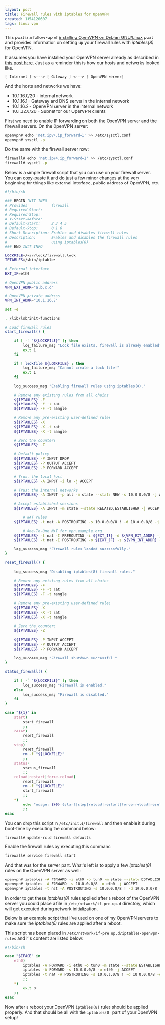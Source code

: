 ```yaml
---
layout: post
title: Firewall rules with iptables for OpenVPN
created: 1354120607
tags: linux vpn
---
```

This post is a follow-up of
[installing OpenVPN on Debian GNU/Linux](/node/97) post and provides
information on setting up your firewall rules with *iptables(8)* for
OpenVPN.

It assumes you have installed your OpenVPN server already as described
in [this post here](/node/97). Just as a reminder this is how our
hosts and networks looked like.

```text
[ Internet ] <---> [ Gateway ] <---> [ OpenVPN server]
```

And the hosts and networks we have:

* 10.1.16.0/20 - internal network
* 10.1.16.1 - Gateway and DNS server in the internal network
* 10.1.16.2 - OpenVPN server in the internal network
* 10.1.32.0/20 - Subnet for our OpenVPN clients

First we need to enable IP forwarding on both the OpenVPN server and
the firewall servers. On the OpenVPN server:

```bash
openvpn# echo 'net.ipv4.ip_forward=1' >> /etc/sysctl.conf
openvpn# sysctl -p
```

Do the same with the firewall server now:
	
```bash
firewall# echo 'net.ipv4.ip_forward=1' >> /etc/sysctl.conf
firewall# sysctl -p
```

Below is a simple firewall script that you can use on your firewall
server. You can copy-paste it and do just a few minor changes at the
very beginning for things like external interface, public address of
OpenVPN, etc.

```bash
#!/bin/sh

### BEGIN INIT INFO
# Provides:          firewall
# Required-Start:    
# Required-Stop:
# X-Start-Before:    
# Default-Start:     2 3 4 5
# Default-Stop:      0 1 6 
# Short-Description: Enables and disables firewall rules
# Description:       Enables and disables the firewall rules
#                    using iptables(8)
### END INIT INFO

LOCKFILE=/var/lock/firewall.lock
IPTABLES=/sbin/iptables

# External interface
EXT_IF=eth0

# OpenVPN public address
VPN_EXT_ADDR="a.b.c.d"

# OpenVPN private address
VPN_INT_ADDR="10.1.16.2"

set -e

. /lib/lsb/init-functions

# Load firewall rules
start_firewall() {

    if [ -f "${LOCKFILE}" ]; then
		log_failure_msg "Lock file exists, firewall is already enabled?"
		exit 1
	fi

	if ! lockfile ${LOCKFILE} ; then
		log_failure_msg "Cannot create a lock file!"
		exit 1
	fi

	log_success_msg "Enabling firewall rules using iptables(8)."

	# Remove any existing rules from all chains
	${IPTABLES} -F
	${IPTABLES} -F -t nat
	${IPTABLES} -F -t mangle

	# Remove any pre-existing user-defined rules
	${IPTABLES} -X
	${IPTABLES} -X -t nat 
	${IPTABLES} -X -t mangle
		
   	# Zero the counters
	${IPTABLES} -Z

	# Default policy
	${IPTABLES} -P INPUT DROP
	${IPTABLES} -P OUTPUT ACCEPT
	${IPTABLES} -P FORWARD ACCEPT

   	# Trust the local host
	${IPTABLES} -A INPUT -i lo -j ACCEPT

   	# Trust the internal networks
	${IPTABLES} -A INPUT -p all -m state --state NEW -s 10.0.0.0/8 -j ACCEPT

   	# Accept established sessions
	${IPTABLES} -A INPUT -m state --state RELATED,ESTABLISHED -j ACCEPT
    
        # NAT rules
	${IPTABLES} -t nat -A POSTROUTING -s 10.0.0.0/8 ! -d 10.0.0.0/8 -j MASQUERADE

        # One-To-One NAT for vpn.example.org
	${IPTABLES} -t nat -I PREROUTING -i ${EXT_IF} -d ${VPN_EXT_ADDR} -j DNAT --to-destination ${VPN_INT_ADDR} 
   	${IPTABLES} -t nat -I POSTROUTING -o ${EXT_IF} -s ${VPN_INT_ADDR} -j SNAT --to-source ${VPN_EXT_ADDR}

	log_success_msg "Firewall rules loaded successfully."
}

reset_firewall() {
    
	log_success_msg "Disabling iptables(8) firewall rules."

   	# Remove any existing rules from all chains
	${IPTABLES} -F
	${IPTABLES} -F -t nat
	${IPTABLES} -F -t mangle

   	# Remove any pre-existing user-defined rules
	${IPTABLES} -X
	${IPTABLES} -X -t nat 
	${IPTABLES} -X -t mangle
   
	# Zero the counters
	${IPTABLES} -Z
			
	${IPTABLES} -P INPUT ACCEPT
	${IPTABLES} -P OUTPUT ACCEPT
	${IPTABLES} -P FORWARD ACCEPT

	log_success_msg "Firewall shutdown successful."
}

status_firewall() {
		
	if [ -f "${LOCKFILE}" ]; then
		log_success_msg "Firewall is enabled."
	else
		log_success_msg "Firewall is disabled."
	fi
}
	
case "${1}" in
	start)
		start_firewall
		;;
	reset)
		reset_firewall
		;;
	stop)
		reset_firewall
		rm -f "${LOCKFILE}"
		;;
	status)
		status_firewall
		;;
	reload|restart|force-reload)
		reset_firewall
		rm -f "${LOCKFILE}"
		start_firewall
		;;
	*)
		echo "usage: ${0} {start|stop|reload|restart|force-reload|reset" >&2
		;;
esac
```

You can drop this script in `/etc/init.d/firewall` and then enable it
during boot-time by executing the command below:

```bash
firewall# update-rc.d firewall defaults
```
	
Enable the firewall rules by executing this command:

```bash
firewall# service firewall start
```

And that was for the server part. What's left is to apply a few
*iptables(8)* rules on the OpenVPN server as well:

```bash
openvpn# iptables -A FORWARD -i eth0 -o tun0 -m state --state ESTABLISHED,RELATED -j ACCEPT
openvpn# iptables -A FORWARD -s 10.0.0.0/8 -o eth0 -j ACCEPT
openvpn# iptables -t nat -A POSTROUTING -s 10.0.0.0/8 ! -d 10.0.0.0/8 -o eth0 -j MASQUERADE
```
	
In order to get these *iptables(8)* rules applied after a reboot of
the OpenVPN server you could place a file in
`/etc/network/if-pre-up.d` directory, which will get executed during
network initialization.

Below is an example script that I've used on one of my OpenVPN servers
to make sure the *iptables(8)* rules are applied after a reboot.

This script has been placed in
`/etc/network/if-pre-up.d/iptables-openvpn-rules` and it's content are
listed below:

```bash
#!/bin/sh

case "$IFACE" in
	eth0)
		iptables -A FORWARD -i eth0 -o tun0 -m state --state ESTABLISHED,RELATED -j ACCEPT
		iptables -A FORWARD -s 10.0.0.0/8 -o eth0 -j ACCEPT
		iptables -t nat -A POSTROUTING -s 10.0.0.0/8 ! -d 10.0.0.0/8 -o eth0 -j MASQUERADE
		;;
	*)
		exit 0
	;;
esac
```

Now after a reboot your OpenVPN `iptables(8)` rules should be applied
properly. And that should be all with the `iptables(8)` part of your
OpenVPN setup!
